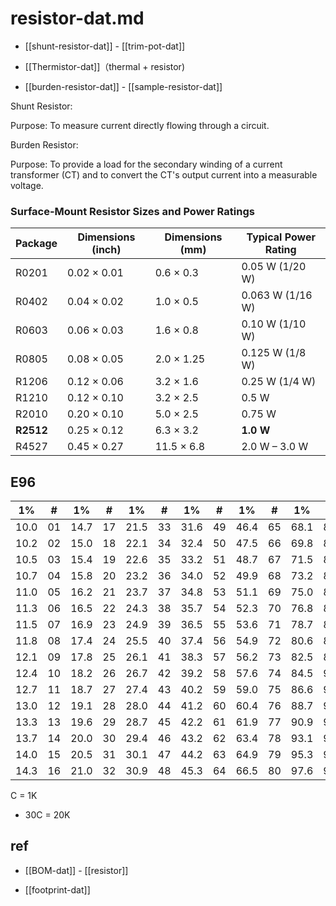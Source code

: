 
# resistor-dat.md

- [[shunt-resistor-dat]] - [[trim-pot-dat]]

- [[Thermistor-dat]]（thermal + resistor)

- [[burden-resistor-dat]] - [[sample-resistor-dat]]


Shunt Resistor:

Purpose: To measure current directly flowing through a circuit.

Burden Resistor:

Purpose: To provide a load for the secondary winding of a current transformer (CT) and to convert the CT's output current into a measurable voltage.


### Surface-Mount Resistor Sizes and Power Ratings

| Package   | Dimensions (inch) | Dimensions (mm) | Typical Power Rating |
| --------- | ----------------- | --------------- | -------------------- |
| R0201     | 0.02 × 0.01       | 0.6 × 0.3       | 0.05 W (1/20 W)      |
| R0402     | 0.04 × 0.02       | 1.0 × 0.5       | 0.063 W (1/16 W)     |
| R0603     | 0.06 × 0.03       | 1.6 × 0.8       | 0.10 W (1/10 W)      |
| R0805     | 0.08 × 0.05       | 2.0 × 1.25      | 0.125 W (1/8 W)      |
| R1206     | 0.12 × 0.06       | 3.2 × 1.6       | 0.25 W (1/4 W)       |
| R1210     | 0.12 × 0.10       | 3.2 × 2.5       | 0.5 W                |
| R2010     | 0.20 × 0.10       | 5.0 × 2.5       | 0.75 W               |
| **R2512** | 0.25 × 0.12       | 6.3 × 3.2       | **1.0 W**            |
| R4527     | 0.45 × 0.27       | 11.5 × 6.8      | 2.0 W – 3.0 W        |


## E96 

| 1%   | #   | 1%   | #   | 1%   | #   | 1%   | #   | 1%   | #   | 1%   | #   |
| ---- | --- | ---- | --- | ---- | --- | ---- | --- | ---- | --- | ---- | --- |
| 10.0 | 01  | 14.7 | 17  | 21.5 | 33  | 31.6 | 49  | 46.4 | 65  | 68.1 | 81  |
| 10.2 | 02  | 15.0 | 18  | 22.1 | 34  | 32.4 | 50  | 47.5 | 66  | 69.8 | 82  |
| 10.5 | 03  | 15.4 | 19  | 22.6 | 35  | 33.2 | 51  | 48.7 | 67  | 71.5 | 83  |
| 10.7 | 04  | 15.8 | 20  | 23.2 | 36  | 34.0 | 52  | 49.9 | 68  | 73.2 | 84  |
| 11.0 | 05  | 16.2 | 21  | 23.7 | 37  | 34.8 | 53  | 51.1 | 69  | 75.0 | 85  |
| 11.3 | 06  | 16.5 | 22  | 24.3 | 38  | 35.7 | 54  | 52.3 | 70  | 76.8 | 86  |
| 11.5 | 07  | 16.9 | 23  | 24.9 | 39  | 36.5 | 55  | 53.6 | 71  | 78.7 | 87  |
| 11.8 | 08  | 17.4 | 24  | 25.5 | 40  | 37.4 | 56  | 54.9 | 72  | 80.6 | 88  |
| 12.1 | 09  | 17.8 | 25  | 26.1 | 41  | 38.3 | 57  | 56.2 | 73  | 82.5 | 89  |
| 12.4 | 10  | 18.2 | 26  | 26.7 | 42  | 39.2 | 58  | 57.6 | 74  | 84.5 | 90  |
| 12.7 | 11  | 18.7 | 27  | 27.4 | 43  | 40.2 | 59  | 59.0 | 75  | 86.6 | 91  |
| 13.0 | 12  | 19.1 | 28  | 28.0 | 44  | 41.2 | 60  | 60.4 | 76  | 88.7 | 92  |
| 13.3 | 13  | 19.6 | 29  | 28.7 | 45  | 42.2 | 61  | 61.9 | 77  | 90.9 | 93  |
| 13.7 | 14  | 20.0 | 30  | 29.4 | 46  | 43.2 | 62  | 63.4 | 78  | 93.1 | 94  |
| 14.0 | 15  | 20.5 | 31  | 30.1 | 47  | 44.2 | 63  | 64.9 | 79  | 95.3 | 95  |
| 14.3 | 16  | 21.0 | 32  | 30.9 | 48  | 45.3 | 64  | 66.5 | 80  | 97.6 | 96  |

C = 1K 

- 30C = 20K 

## ref 

- [[BOM-dat]] - [[resistor]]

- [[footprint-dat]]